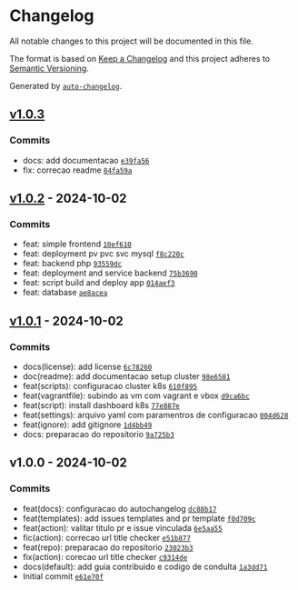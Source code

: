 # Changelog

All notable changes to this project will be documented in this file.

The format is based on [Keep a Changelog](https://keepachangelog.com/en/1.0.0/)
and this project adheres to [Semantic Versioning](https://semver.org/spec/v2.0.0.html).

Generated by [`auto-changelog`](https://github.com/CookPete/auto-changelog).

## [v1.0.3](https://github.com/leoviana00/dio-dp-k8s-deploy-app/compare/v1.0.2...v1.0.3)

### Commits

- docs: add documentacao [`e39fa56`](https://github.com/leoviana00/dio-dp-k8s-deploy-app/commit/e39fa56b3a279e99cad804c3760421c3e5f9f7c1)
- fix: correcao readme [`84fa59a`](https://github.com/leoviana00/dio-dp-k8s-deploy-app/commit/84fa59a7d05ddac8b067ead6f534396ef1a033e7)

## [v1.0.2](https://github.com/leoviana00/dio-dp-k8s-deploy-app/compare/v1.0.1...v1.0.2) - 2024-10-02

### Commits

- feat: simple frontend [`10ef610`](https://github.com/leoviana00/dio-dp-k8s-deploy-app/commit/10ef61079dcd0c6d709ab3e99e90b624fe4bc50d)
- feat: deployment pv pvc svc mysql [`f8c220c`](https://github.com/leoviana00/dio-dp-k8s-deploy-app/commit/f8c220c859876cc366cc0408eec19d6d4321702c)
- feat: backend php [`93559dc`](https://github.com/leoviana00/dio-dp-k8s-deploy-app/commit/93559dc8083d0d5941b5172cb16befa16f7a813e)
- feat: deployment and service backend [`75b3690`](https://github.com/leoviana00/dio-dp-k8s-deploy-app/commit/75b36900d0f99fe6910e9ce6c42fb8bc36103a1e)
- feat: script build and deploy app [`014aef3`](https://github.com/leoviana00/dio-dp-k8s-deploy-app/commit/014aef3ba62a30ae65235a8a2c57ce411f3f6926)
- feat: database [`ae8acea`](https://github.com/leoviana00/dio-dp-k8s-deploy-app/commit/ae8acea4c820615e7f18f8a27701af41a2c77f7f)

## [v1.0.1](https://github.com/leoviana00/dio-dp-k8s-deploy-app/compare/v1.0.0...v1.0.1) - 2024-10-02

### Commits

- docs(license): add license [`6c78260`](https://github.com/leoviana00/dio-dp-k8s-deploy-app/commit/6c7826020d2152ea9c68a20fa79c0e1896845b97)
- doc(readme): add documentacao setup cluster [`98e6581`](https://github.com/leoviana00/dio-dp-k8s-deploy-app/commit/98e6581ff90797298cc199302cc0636a2e96c14e)
- feat(scripts): configuracao cluster k8s [`610f895`](https://github.com/leoviana00/dio-dp-k8s-deploy-app/commit/610f8956e5f6d2a5277a230e4ef145a1f38e9960)
- feat(vagrantfile): subindo as vm com vagrant e vbox [`d9ca6bc`](https://github.com/leoviana00/dio-dp-k8s-deploy-app/commit/d9ca6bc2db79ea6d92cac5a3e62f751e933a2b91)
- feat(script): install dashboard k8s [`77e887e`](https://github.com/leoviana00/dio-dp-k8s-deploy-app/commit/77e887e852d06036760f087a7a348001ee09f4d0)
- feat(settings): arquivo yaml com paramentros de configuracao [`004d628`](https://github.com/leoviana00/dio-dp-k8s-deploy-app/commit/004d62848d72b6b8add07648cdc207f48382bf50)
- feat(ignore): add gitignore [`1d4bb49`](https://github.com/leoviana00/dio-dp-k8s-deploy-app/commit/1d4bb49a57b399e7357a4208c1340bc854a1e844)
- docs: preparacao do repositorio [`9a725b3`](https://github.com/leoviana00/dio-dp-k8s-deploy-app/commit/9a725b38c2617ef3877db4cbfe03bf40ed164871)

## v1.0.0 - 2024-10-02

### Commits

- feat(docs): configuracao do autochangelog [`dc88b17`](https://github.com/leoviana00/dio-dp-k8s-deploy-app/commit/dc88b171dd7cfc22ed21e08a67fce4a41b61c360)
- feat(templates): add issues templates and pr template [`f0d709c`](https://github.com/leoviana00/dio-dp-k8s-deploy-app/commit/f0d709ca1afa20fb0f011c86b2339fd795fea4dd)
- feat(action): valitar titulo pr e issue vinculada [`6e5aa55`](https://github.com/leoviana00/dio-dp-k8s-deploy-app/commit/6e5aa557723c437267fd01dd48677da09b6ecf91)
- fic(action): correcao url title checker [`e51b877`](https://github.com/leoviana00/dio-dp-k8s-deploy-app/commit/e51b877db338542ab0388abc5102468cc1768892)
- feat(repo): preparacao do repositorio [`23023b3`](https://github.com/leoviana00/dio-dp-k8s-deploy-app/commit/23023b39f60d74d0ad9a6089363513858fcd92c5)
- fix(action): corecao url title checker [`c9314de`](https://github.com/leoviana00/dio-dp-k8s-deploy-app/commit/c9314dee6c8cd50a34bbf94faa07685762965140)
- docs(default): add guia contribuido e codigo de condulta [`1a3dd71`](https://github.com/leoviana00/dio-dp-k8s-deploy-app/commit/1a3dd71c1c6354922c9594fc03687fba225eeed6)
- Initial commit [`e61e70f`](https://github.com/leoviana00/dio-dp-k8s-deploy-app/commit/e61e70fbc2819bdacea4211958b0ec474a1a66ec)
